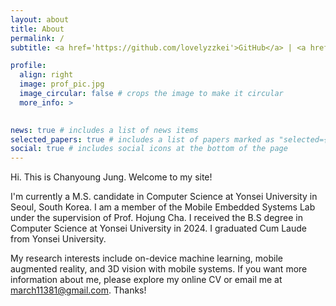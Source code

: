 ```yaml
---
layout: about
title: About
permalink: /
subtitle: <a href='https://github.com/lovelyzzkei'>GitHub</a> | <a href='https://www.linkedin.com/in/chanyoung-jung-11b745283/'>LinkedIn</a>

profile:
  align: right
  image: prof_pic.jpg
  image_circular: false # crops the image to make it circular
  more_info: >
    

news: true # includes a list of news items
selected_papers: true # includes a list of papers marked as "selected={true}"
social: true # includes social icons at the bottom of the page
---
```


Hi. This is Chanyoung Jung. Welcome to my site!

I'm currently a M.S. candidate in Computer Science at Yonsei University in Seoul, South Korea. I am a member of the <a ref='https://mobed.yonsei.ac.kr/'>Mobile Embedded Systems Lab</a> under the supervision of Prof. Hojung Cha. I received the B.S degree in Computer Science at Yonsei University in 2024. I graduated Cum Laude from Yonsei University.

My research interests include on-device machine learning, mobile augmented reality, and 3D vision with mobile systems. If you want more information about me, please explore my online CV or email me at <a href='mailto:march11381@gmail.com'>march11381@gmail.com</a>. Thanks!
